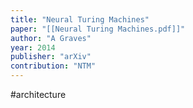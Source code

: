 ```yaml
---
title: "Neural Turing Machines"
paper: "[[Neural Turing Machines.pdf]]"
author: "A Graves"
year: 2014
publisher: "arXiv"
contribution: "NTM"
---
```

#architecture 